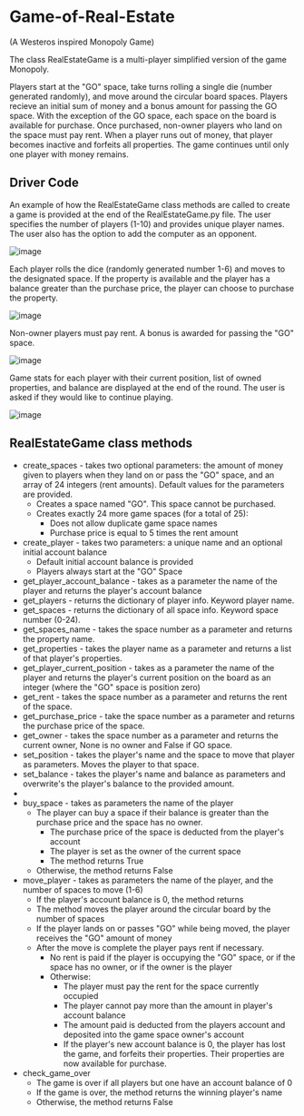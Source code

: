 # Game-of-Real-Estate 
(A Westeros inspired Monopoly Game)

The class RealEstateGame is a multi-player simplified version of the game Monopoly.

Players start at the "GO" space, take turns rolling a single die (number generated randomly), and move around the circular board spaces.  Players recieve an initial sum of money and a bonus amount for passing the GO space. With the exception of the GO space, each space on the board is available for purchase. Once purchased, non-owner players who land on the space must pay rent.  When a player runs out of money, that player becomes inactive and forfeits all properties. The game continues until only one player with money remains. 
## Driver Code
An example of how the RealEstateGame class methods are called to create a game is provided at the end of the RealEstateGame.py file.  The user specifies the number of players (1-10) and provides unique player names.  The user also has the option to add the computer as an opponent. 

![image](https://github.com/boothcat/Real-Estate-Game/assets/97126252/1b8b727c-5b8c-4d16-9c01-b8072fbfcd17)

Each player rolls the dice (randomly generated number 1-6) and moves to the designated space. If the property is available and the player has a balance greater than the purchase price, the player can choose to purchase the property.

![image](https://github.com/boothcat/Real-Estate-Game/assets/97126252/ac82350c-c2aa-46b1-8a1c-8b6d3f1c4a28)

Non-owner players must pay rent.  A bonus is awarded for passing the "GO" space.  

![image](https://github.com/boothcat/Real-Estate-Game/assets/97126252/827e70ee-3ec6-418d-93df-5bb8d35ae8fe)

Game stats for each player with their current position, list of owned properties, and balance are displayed at the end of the round. The user is asked if they would like to continue playing.

![image](https://github.com/boothcat/Real-Estate-Game/assets/97126252/f5899491-7f74-413a-87bf-039849099c18)

## RealEstateGame class methods 
* create_spaces - takes two optional parameters: the amount of money given to players when they land on or pass the "GO" space, and an array of 24 integers (rent amounts). Default values for the parameters are provided. 
  * Creates a space named "GO". This space cannot be purchased.
  * Creates exactly 24 more game spaces (for a total of 25):
    * Does not allow duplicate game space names
    * Purchase price is equal to 5 times the rent amount
* create_player - takes two parameters: a unique name and an optional initial account balance
  * Default initial account balance is provided
  * Players always start at the "GO" Space
* get_player_account_balance - takes as a parameter the name of the player and returns the player's account balance
* get_players - returns the dictionary of player info.  Keyword player name.
* get_spaces - returns the dictionary of all space info. Keyword space number (0-24).
* get_spaces_name - takes the space number as a parameter and returns the property name.
* get_properties - takes the player name as a parameter and returns a list of that player's properties.
* get_player_current_position - takes as a parameter the name of the player and returns the player's current position on the board as an integer (where the "GO" space is position zero)
* get_rent - takes the space number as a parameter and returns the rent of the space.
* get_purchase_price - take the space number as a parameter and returns the purchase price of the space.
* get_owner - takes the space number as a parameter and returns the current owner, None is no owner and False if GO space.
* set_position - takes the player's name and the space to move that player as parameters. Moves the player to that space.
* set_balance - takes the player's name and balance as parameters and overwrite's the player's balance to the provided amount.
* 
* buy_space - takes as parameters the name of the player
  * The player can buy a space if their balance is greater than the purchase price and the space has no owner.
    * The purchase price of the space is deducted from the player's account
    * The player is set as the owner of the current space
    * The method returns True
  * Otherwise, the method returns False
* move_player - takes as parameters the name of the player, and the number of spaces to move (1-6)
  * If the player's account balance is 0, the method returns
  * The method moves the player around the circular board by the number of spaces
  * If the player lands on or passes "GO" while being moved, the player receives the "GO" amount of money
  * After the move is complete the player pays rent if necessary.
    * No rent is paid if the player is occupying the "GO" space, or if the space has no owner, or if the owner is the player
    * Otherwise:
      * The player must pay the rent for the space currently occupied
      * The player cannot pay more than the amount in player's account balance
      * The amount paid is deducted from the players account and deposited into the game space owner's account
      * If the player's new account balance is 0, the player has lost the game, and forfeits their properties.  Their properties are now available for purchase.
* check_game_over
  * The game is over if all players but one have an account balance of 0
  * If the game is over, the method returns the winning player's name
  * Otherwise, the method returns False
